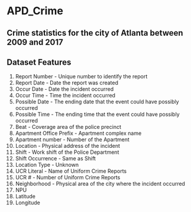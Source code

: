 # APD_Crime
## Crime statistics for the city of Atlanta between 2009 and 2017
## Dataset Features
 1. Report Number - Unique number to identify the report
 2. Report Date - Date the report was created
 3. Occur Date - Date the incident occurred
 4. Occur Time - Time the incident occurred
 5. Possible Date - The ending date that the event could have possibly occurred
 6. Possible Time - The ending time that the event could have possibly occurred
 7. Beat - Coverage area of the police precinct
 8. Apartment Office Prefix - Apartment complex name
 9. Apartment number - Number of the Apartment
 10. Location - Physical address of the incident
 11. Shift - Work shift of the Police Department
 12. Shift Occurrence - Same as Shift
 13. Location Type - Unknown
 14. UCR Literal - Name of Uniform Crime Reports
 15. UCR # - Number of Uniform Crime Reports
 16. Neighborhood - Physical area of the city where the incident occurred
 17. NPU
 18. Latitude
 19. Longitude
